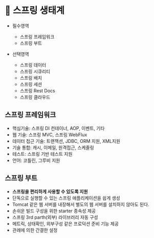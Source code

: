 # 🌱 스프링 생태계

- 필수영역
    - 스프링 프레임워크
    - 스프링 부트
    
- 선택영역
    - 스프링 데이터
    - 스프링 시큐리티
    - 스프링 배치
    - 스프링 세션
    - 스프링 Rest Docs
    - 스프링 클라우드
    
## 스프링 프레임워크
- 핵심기술: 스프링 DI 컨테이너, AOP, 이벤트, 기타
- 웹 기술: 스프링 MVC, 스프링 WebFlux
- 데이터 접근 기술: 트랜잭션, JDBC, ORM 지원, XML지원
- 기술 통합: 캐시, 이메일, 원격접근, 스케줄링
- 테스트: 스프링 기반 테스트 지원
- 언어: 코틀린, 그루비 지원

## 스프링 부트
- **스프링을 편리하게 사용할 수 있도록 지원**
- 단독으로 실행할 수 있는 스프링 애플리케이션을 쉽게 생성
- Tomcat 같은 웹 서버를 내장해서 별도의 웹 서버를 설치하지 않아도 된다.
- 손쉬운 빌드 구성을 위한 starter 종속성 제공
- 스프링 3rd parth(외부) 라이브러리 자동 구성
- 메트릭, 상태확인, 외부구성 같은 프로덕션 준비 기능 제공
- 관례에 의한 간결한 설정